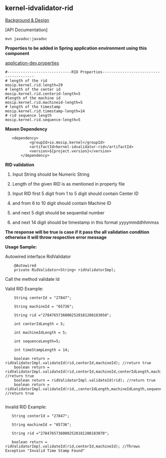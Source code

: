 ## kernel-idvalidator-rid

[Background & Design](../../docs/design/kernel/kernel-idvalidator.md)
 

 
[API Documentation]
 
 ```
 mvn javadoc:javadoc

 ```
 
**Properties to be added in Spring application environment using this component**

[application-dev.properties](../../config/application-dev.properties)

```
#-----------------------------RID Properties---------------------------------------
# length of the rid
mosip.kernel.rid.length=29
# length of the center id
mosip.kernel.rid.centerid-length=5
#length of the machine id
mosip.kernel.rid.machineid-length=5
# length of the timestamp
mosip.kernel.rid.timestamp-length=14
# rid sequence length
mosip.kernel.rid.sequence-length=5
```

 
 **Maven Dependency**
 
 ```
 	<dependency>
			<groupId>io.mosip.kernel</groupId>
			<artifactId>kernel-idvalidator-rid</artifactId>
			<version>${project.version}</version>
		</dependency>

 ```
 
**RID validation**

1. Input String should be Numeric String

2. Length of the given RID is as mentioned in property file

3. Input RID first 5 digit from 1 to 5 digit should contain Center ID

4. and from 6 to 10 digit should contain Machine ID

5. and next 5 digit should be sequential number

6. and next 14 digit should be timestamp in this format yyyymmddhhmmss





**The response will be true is case if it pass the all validation condition otherwise it will throw respective error message**

 

**Usage Sample:**

Autowired interface RidValidator

```
	@Autowired
	private RidValidator<String> ridValidatorImpl;
```

Call the method validate Id

Valid RID Example:

```
	String centerId = "27847";

	String machineId = "65736";
	
	String rid ="27847657360002520181208183050";
	
	int centerIdLength = 5;
	
	int machineIdLength = 5;
	
	int sequenceLength=5;
	
	int timeStampLength = 14;
	
	boolean return = ridValidatorImpl.validateId(rid,centerId,machineId); //return true
	boolean return = ridValidatorImpl.validateId(rid,centerId,machineId,centerIdLength,machineIdLength,sequenceLength,timeStampLength); //return true
	boolean return = ridValidatorImpl.validateId(rid); //return true
	boolean return = ridValidatorImpl.validateId(rid,,centerIdLength,machineIdLength,sequenceLength,timeStampLength); //return true
 
 ```
 
 
 Invalid RID Example:
 
 ```
	String centerId = "27847";

	String machineId = "65736";
	
	String rid ="27847657360002520181208183070";
	
	boolean return = ridValidatorImpl.validateId(rid,centerId,machineId); //Throws Exception "Invalid Time Stamp Found"
	
 ```







